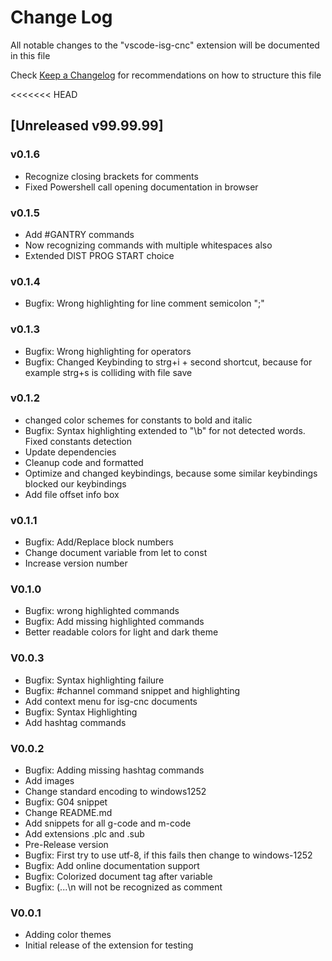 # Change Log

All notable changes to the "vscode-isg-cnc" extension will be documented in this file

Check [Keep a Changelog](http://keepachangelog.com/) for recommendations on how to structure this file

<<<<<<< HEAD
## [Unreleased v99.99.99]

### v0.1.6
- Recognize closing brackets for comments
- Fixed Powershell call opening documentation in browser

### v0.1.5

- Add #GANTRY commands
- Now recognizing commands with multiple whitespaces also
- Extended DIST PROG START choice

### v0.1.4

- Bugfix: Wrong highlighting for line comment semicolon ";"

### v0.1.3

- Bugfix: Wrong highlighting for operators
- Bugfix: Changed Keybinding to strg+i + second shortcut, because for example strg+s is colliding with file save

### v0.1.2

- changed color schemes for constants to bold and italic
- Bugfix: Syntax highlighting extended to "\\b" for not detected words. Fixed constants detection
- Update dependencies
- Cleanup code and formatted
- Optimize and changed keybindings, because some similar keybindings blocked our keybindings
- Add file offset info box

### v0.1.1

- Bugfix: Add/Replace block numbers
- Change document variable from let to const
- Increase version number

### V0.1.0

- Bugfix: wrong highlighted commands
- Bugfix: Add missing highlighted commands
- Better readable colors for light and dark theme

### V0.0.3

- Bugfix: Syntax highlighting failure
- Bugfix: #channel command snippet and highlighting
- Add context menu for isg-cnc documents
- Bugfix: Syntax Highlighting
- Add hashtag commands

### V0.0.2

- Bugfix: Adding missing hashtag commands
- Add images
- Change standard encoding to windows1252
- Bugfix: G04 snippet
- Change README.md
- Add snippets for all g-code and m-code
- Add extensions .plc and .sub
- Pre-Release version
- Bugfix: First try to use utf-8, if this fails then change to windows-1252
- Bugfix: Add online documentation support
- Bugfix: Colorized document tag after variable
- Bugfix: (...\n will not be recognized as comment

### V0.0.1

- Adding color themes
- Initial release of the extension for testing
